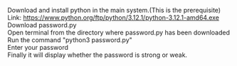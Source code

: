 Download and install python in the main system.(This is the prerequisite) Link: https://www.python.org/ftp/python/3.12.1/python-3.12.1-amd64.exe <br>
Download password.py<br>
Open terminal from the directory where password.py has been downloaded<br>
Run the command "python3 password.py"<br>
Enter your password<br>
Finally it will display whether the password is strong or weak.<br>
